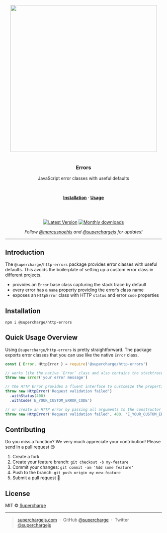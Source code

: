 <div align="center">
  <a href="https://superchargejs.com">
    <img width="471" style="max-width:100%;" src="https://superchargejs.com/images/supercharge-text.svg" />
  </a>
  <br/>
  <br/>
  <p>
    <h3>Errors</h3>
  </p>
  <p>
    JavaScript error classes with useful defaults
  </p>
  <br/>
  <p>
    <a href="#installation"><strong>Installation</strong></a> ·
    <a href="#quick-usage-overview"><strong>Usage</strong></a>
  </p>
  <br/>
  <br/>
  <p>
    <a href="https://www.npmjs.com/package/@supercharge/http-errors"><img src="https://img.shields.io/npm/v/@supercharge/http-errors.svg" alt="Latest Version"></a>
    <a href="https://www.npmjs.com/package/@supercharge/http-errors"><img src="https://img.shields.io/npm/dm/@supercharge/http-errors.svg" alt="Monthly downloads"></a>
  </p>
  <p>
    <em>Follow <a href="http://twitter.com/marcuspoehls">@marcuspoehls</a> and <a href="http://twitter.com/superchargejs">@superchargejs</a> for updates!</em>
  </p>
</div>

---

## Introduction
The `@supercharge/http-errors` package provides error classes with useful defaults. This avoids the boilerplate of setting up a custom error class in different projects.

- provides an `Error` base class capturing the stack trace by default
- every error has a `name` property providing the error’s class name
- exposes an `HttpError` class with HTTP `status` and error `code` properties


## Installation

```
npm i @supercharge/http-errors
```


## Quick Usage Overview
Using `@supercharge/http-errors` is pretty straightforward. The package exports error classes that you can use like the native `Error` class.

```js
const { Error, HttpError } = require('@supercharge/http-errors')

// works like the native `Error` class and also contains the stacktrace
throw new Error('your error message')

// the HTTP Error provides a fluent interface to customize the properties
throw new HttpError('Request validation failed')
  .withStatus(400)
  .withCode('E_YOUR_CUSTOM_ERROR_CODE')

// or create an HTTP error by passing all arguments to the constructor
throw new HttpError('Request validation failed', 400, 'E_YOUR_CUSTOM_ERROR_CODE')

```


## Contributing
Do you miss a function? We very much appreciate your contribution! Please send in a pull request 😊

1.  Create a fork
2.  Create your feature branch: `git checkout -b my-feature`
3.  Commit your changes: `git commit -am 'Add some feature'`
4.  Push to the branch: `git push origin my-new-feature`
5.  Submit a pull request 🚀


## License
MIT © [Supercharge](https://superchargejs.com)

---

> [superchargejs.com](https://superchargejs.com) &nbsp;&middot;&nbsp;
> GitHub [@supercharge](https://github.com/supercharge) &nbsp;&middot;&nbsp;
> Twitter [@superchargejs](https://twitter.com/superchargejs)
